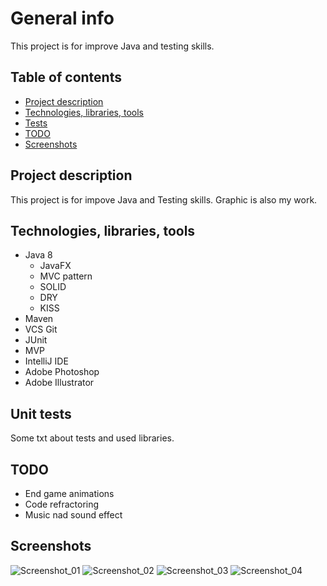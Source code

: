 # General info
This project is for improve Java and testing skills.

## Table of contents
* [Project description](#general-info)
* [Technologies, libraries, tools](#technologies,-libraries,-tools)
* [Tests](#unit-tests)
* [TODO](#todo)
* [Screenshots](#screenshots)

## Project description
This project is for impove Java and Testing skills. Graphic is also my work.

## Technologies, libraries, tools
* Java 8
    * JavaFX
    * MVC pattern
    * SOLID
    * DRY
    * KISS
* Maven
* VCS Git
* JUnit
* MVP
* IntelliJ IDE
* Adobe Photoshop
* Adobe Illustrator

## Unit tests
Some txt about tests and used libraries.

## TODO
* End game animations
* Code refractoring
* Music nad sound effect

## Screenshots

![Screenshot_01](https://user-images.githubusercontent.com/57330987/73876908-1b443c00-4858-11ea-979a-c731d3467a00.png)
![Screenshot_02](https://user-images.githubusercontent.com/57330987/73876929-24cda400-4858-11ea-8ff8-27e986175f1f.png)
![Screenshot_03](https://user-images.githubusercontent.com/57330987/73876951-2a2aee80-4858-11ea-84dc-11da893febfa.png)
![Screenshot_04](https://user-images.githubusercontent.com/57330987/73876982-34e58380-4858-11ea-94c0-8f305047e14d.png)
